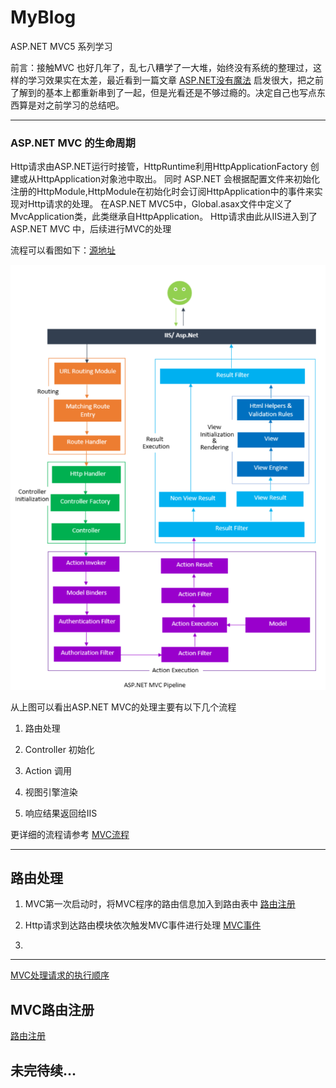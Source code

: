 # MyBlog
ASP.NET  MVC5  系列学习


前言：接触MVC 也好几年了，乱七八糟学了一大堆，始终没有系统的整理过，这样的学习效果实在太差，最近看到一篇文章 [ASP.NET没有魔法](http://www.cnblogs.com/selimsong/p/7641799.html) 启发很大，把之前了解到的基本上都重新串到了一起，但是光看还是不够过瘾的。决定自己也写点东西算是对之前学习的总结吧。

---

### ASP.NET MVC 的生命周期

   Http请求由ASP.NET运行时接管，HttpRuntime利用HttpApplicationFactory 创建或从HttpApplication对象池中取出。
   同时 ASP.NET 会根据配置文件来初始化注册的HttpModule,HttpModule在初始化时会订阅HttpApplication中的事件来实现对Http请求的处理。
   在ASP.NET MVC5中，Global.asax文件中定义了MvcApplication类，此类继承自HttpApplication。
   Http请求由此从IIS进入到了ASP.NET MVC 中，后续进行MVC的处理

流程可以看图如下：[源地址](https://www.jianshu.com/p/848fda7f79e0)

![MVC流程图](./Doc/MVC/img/MVC流程.PNG)


从上图可以看出ASP.NET MVC的处理主要有以下几个流程

1. 路由处理

2. Controller 初始化

3. Action 调用

4. 视图引擎渲染

5. 响应结果返回给IIS

更详细的流程请参考 [MVC流程](https://www-asp.azureedge.net/v-2016-09-01-001/media/4773381/lifecycle-of-an-aspnet-mvc-5-application.pdf)

---

## 路由处理

1. MVC第一次启动时，将MVC程序的路由信息加入到路由表中 [路由注册](./Doc/MVC/路由注册.md)

2. Http请求到达路由模块依次触发MVC事件进行处理 [MVC事件](./Doc/MVC/MVC启动.md)

3. 



***

[MVC处理请求的执行顺序](./Doc/MVC/MVC启动.md)

## MVC路由注册
[路由注册](./Doc/MVC/路由注册.md)

## 未完待续...

